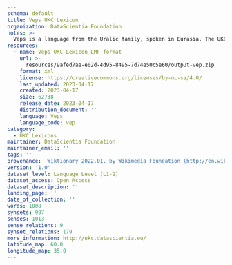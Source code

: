 ```yaml
---
schema: default
title: Veps UKC Lexicon
organization: DataScientia Foundation
notes: >-
  Veps is a language from the Uralic family, spoken in Eurasia. The UKC Lexicon of Veps is represented as a lexico-semantic network. It consists of words, word senses, synsets, as well as sense-level and synset-level relationships.
resources:
  - name: Veps UKC Lexicon LMF format
    url: >-
      resources/9afed7ae-e02d-4d95-8495-7d74e50c5e60/output-vep.zip
    format: xml
    license: https://creativecommons.org/licenses/by-nc-sa/4.0/
    last_updated: 2023-04-17
    created: 2023-04-17
    size: 62738
    release_date: 2023-04-17
    distribution_document: ''
    language: Veps
    language_code: vep
category:
  - UKC Lexicons
maintainer: DataScientia Foundation
maintainer_email: ''
tags: ''
provenance: 'Wiktionary 2022.01. by Wikimedia Foundation (http://en.wiktionary.org); CogNet 2.1 by Khuyagbaatar Batsuren, National University of Mongolia (http://cognet.ukc.disi.unitn.it); UniMet: Universal Metonymy 1.0 by Temuulen Khishigsuren and Gábor Bella (http://ukc.disi.unitn.it/index.php/metonymy/); MorphyNet 2.0 by Gábor Bella and Khuyagbaatar Batsuren (http://ukc.disi.unitn.it/index.php/morphynet/); NorthEuraLex 0.9 by Johannes Dellert and Gerhard Jäger, Eberhard Karls Universität Tübingen (http://northeuralex.org/); Princeton WordNet 2.1 by Princeton University (https://wordnet.princeton.edu)'
version: '1.0'
dataset_level: Language Level (L1-2)
dataset_access: Open Access
dataset_description: ''
landing_page: ''
date_of_collection: ''
words: 1008
synsets: 997
senses: 1013
sense_relations: 9
synset_relations: 179
more_information: http://ukc.datascientia.eu/
latitude_map: 60.0
longitude_map: 35.0
---
```


